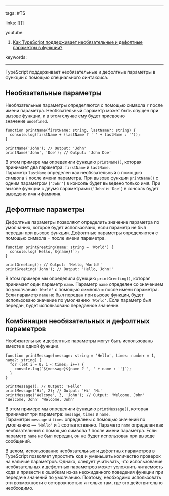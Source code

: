 ____

tags: #TS

links: [[]]

youtube: 
1.  [Как TypeScript поддерживает необязательные и дефолтные параметры в функции?](https://youtu.be/VYQl2GhbCUs?t=102)

keywords:

_____

TypeScript поддерживает необязательные и дефолтные параметры в функции с помощью специального синтаксиса.

## Необязательные параметры

Необязательные параметры определяются с помощью символа `?` после имени параметра. Необязательный параметр может быть опущен при вызове функции, и в этом случае ему будет присвоено значение `undefined`.

```
function printName(firstName: string, lastName?: string) {
  console.log(firstName + (lastName ? ' ' + lastName : ''));
}

printName('John'); // Output: 'John'
printName('John', 'Doe'); // Output: 'John Doe'
```

В этом примере мы определили функцию `printName()`, которая принимает два параметра: `firstName` и `lastName`. Параметр `lastName` определен как необязательный с помощью символа `?` после имени параметра. При вызове функции `printName()` с одним параметром (`'John'`) в консоль будет выведено только имя. При вызове функции с двумя параметрами (`'John'`и `'Doe'`) в консоль будет выведено имя и фамилия.

## Дефолтные параметры

Дефолтные параметры позволяют определить значение параметра по умолчанию, которое будет использовано, если параметр не был передан при вызове функции. Дефолтные параметры определяются с помощью символа = после имени параметра.

```
function printGreeting(name: string = 'World') {
  console.log(`Hello, ${name}!`);
}

printGreeting(); // Output: 'Hello, World!'
printGreeting('John'); // Output: 'Hello, John!'
```

В этом примере мы определили функцию `printGreeting()`, которая принимает один параметр `name`. Параметр `name` определен со значением по умолчанию `'World'` с помощью символа = после имени параметра. Если параметр `name` не был передан при вызове функции, будет использовано значение по умолчанию `'World'`. Если параметр был передан, будет использовано переданное значение.

## Комбинация необязательных и дефолтных параметров

Необязательные и дефолтные параметры могут быть использованы вместе в одной функции.

```
function printMessage(message: string = 'Hello', times: number = 1, name?: string) {
  for (let i = 0; i < times; i++) {
    console.log(`${message}${name ? ', ' + name : ''}`);
  }
}

printMessage(); // Output: 'Hello'
printMessage('Hi', 2); // Output: 'Hi' 'Hi'
printMessage('Welcome', 3, 'John'); // Output: 'Welcome, John' 'Welcome, John' 'Welcome, John'
```

В этом примере мы определили функцию `printMessage()`, которая принимает три параметра: `message`, `times` и `name`. Параметры `message` и `times` определены с помощью значений по умолчанию — `'Hello'` и `1` соответственно. Параметр `name` определен как необязательный с помощью символа `?` после имени параметра. Если параметр `name` не был передан, он не будет использован при выводе сообщений.

В целом, использование необязательных и дефолтных параметров в TypeScript позволяет упростить код и уменьшить количество проверок на наличие параметров. Однако, следует учитывать, что использование необязательных и дефолтных параметров может усложнить читаемость кода и привести к ошибкам из-за неожиданного поведения функции при передаче значений по умолчанию. Поэтому, необходимо использовать эти возможности с осторожностью и только там, где это действительно необходимо.